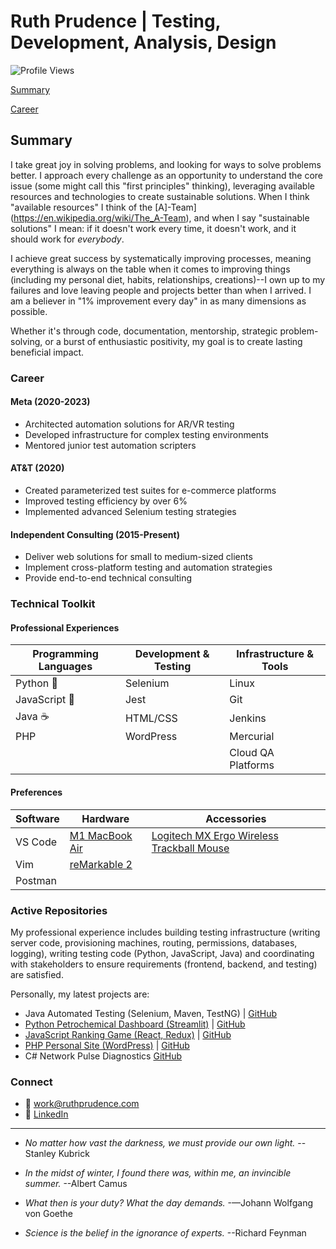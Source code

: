 # Ruth Prudence | Testing, Development, Analysis, Design

![Profile Views](https://komarev.com/ghpvc/?username=ruthprudence&color=blueviolet)

[Summary](#summary)

[Career](#career)

## Summary

I take great joy in solving problems, and looking for ways to solve problems better. I approach every challenge as an opportunity to understand the core issue (some might call this "first principles" thinking), leveraging available resources and technologies to create sustainable solutions. When I think "available resources" I think of the [A]-Team](https://en.wikipedia.org/wiki/The_A-Team), and when I say "sustainable solutions" I mean: if it doesn't work every time, it doesn't work, and it should work for *everybody*.

I achieve great success by systematically improving processes, meaning everything is always on the table when it comes to improving things (including my personal diet, habits, relationships, creations)--I own up to my failures and love leaving people and projects better than when I arrived. I am a believer in "1% improvement every day" in as many dimensions as possible.

Whether it's through code, documentation, mentorship, strategic problem-solving, or a burst of enthusiastic positivity, my goal is to create lasting beneficial impact.

### Career

#### Meta (2020-2023)
- Architected automation solutions for AR/VR testing
- Developed infrastructure for complex testing environments
- Mentored junior test automation scripters

#### AT&T (2020)
- Created parameterized test suites for e-commerce platforms
- Improved testing efficiency by over 6%
- Implemented advanced Selenium testing strategies

#### Independent Consulting (2015-Present)
- Deliver web solutions for small to medium-sized clients
- Implement cross-platform testing and automation strategies
- Provide end-to-end technical consulting

### Technical Toolkit
#### Professional Experiences
| **Programming Languages** | **Development & Testing** | **Infrastructure & Tools** |
|---|---|---|
| Python 🐍 | Selenium | Linux |
| JavaScript 📜 | Jest | Git |
| Java ☕ | HTML/CSS | Jenkins |
| PHP | WordPress | Mercurial |
|  |  | Cloud QA Platforms |

#### Preferences
| **Software** | **Hardware** | **Accessories** |
|---|---|---|
| VS Code | [M1 MacBook Air](https://support.apple.com/en-us/111883)  | [Logitech MX Ergo Wireless Trackball Mouse](https://www.logitech.com/en-us/shop/p/mx-ergo-wireless-trackball-mouse) |
| Vim | [reMarkable 2](https://remarkable.com/store/remarkable-2)  | |
| Postman | | |

### Active Repositories
My professional experience includes building testing infrastructure (writing server code, provisioning machines, routing, permissions, databases, logging), writing testing code (Python, JavaScript, Java) and coordinating with stakeholders to ensure requirements (frontend, backend, and testing) are satisfied.

Personally, my latest projects are:

- Java Automated Testing (Selenium, Maven, TestNG) | [GitHub](https://github.com/ruthprudence/qae)
- [Python Petrochemical Dashboard (Streamlit)](http://165.1.68.109:8501/) | [GitHub](https://github.com/ruthprudence/petrochem-dashboard)
- [JavaScript Ranking Game (React, Redux)](https://rg.ruthprudence.com/) | [GitHub](https://github.com/ruthprudence/ranking-game)
- [PHP Personal Site (WordPress)](https://ruthprudence.com/) | [GitHub](https://github.com/ruthprudence/ruthprudence.com)
- C# Network Pulse Diagnostics [GitHub](https://github.com/ruthprudence/Network-Pulse-Diagnostics)

<!-- ### GitHub Stats

![Ruth's GitHub Stats](https://github-readme-stats.vercel.app/api?username=ruthprudence&show_icons=true&theme=radical)

![Top Languages](https://github-readme-stats.vercel.app/api/top-langs/?username=ruthprudence&layout=compact&theme=radical) -->


### Connect

- 📧 work@ruthprudence.com
- 💼 [LinkedIn](https://linkedin.com/in/ruthmansoor/)





---

- *No matter how vast the darkness, we must provide our own light.* --Stanley Kubrick

- *In the midst of winter, I found there was, within me, an invincible summer.* --Albert Camus

- *What then is your duty? What the day demands.* -—Johann Wolfgang von Goethe

- *Science is the belief in the ignorance of experts.* --Richard Feynman



